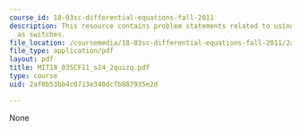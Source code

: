 ```yaml
---
course_id: 18-03sc-differential-equations-fall-2011
description: This resource contains problem statements related to using step functions
  as switches.
file_location: /coursemedia/18-03sc-differential-equations-fall-2011/2af0b53bb4c0713e340dcfb887935e2d_MIT18_03SCF11_s24_2quizq.pdf
file_type: application/pdf
layout: pdf
title: MIT18_03SCF11_s24_2quizq.pdf
type: course
uid: 2af0b53bb4c0713e340dcfb887935e2d

---
```

None